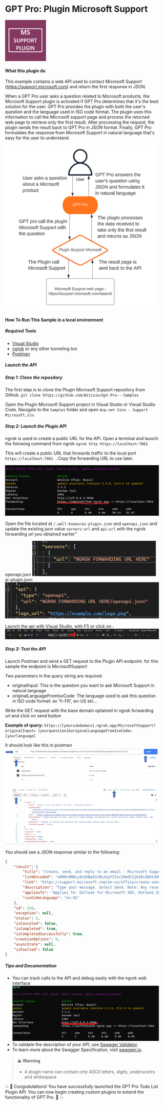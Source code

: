 # GPT Pro: Plugin Microsoft Support

![Alt text](MS_Support_Plugin_icon_134.png)

#### What this plugin do

This example contains a web API used to contact Microsoft Support (https://support.microsoft.com) and return the first response in JSON.

When a GPT Pro user asks a question related to Microsoft products, the Microsoft Support plugin is activated if GPT Pro determines that it's the best solution for the user.
GPT Pro provides the plugin with both the user's question and the language used in ISO code format. The plugin uses this information to call the Microsoft support page and process the returned web page to retrieve only the first result.
After processing the request, the plugin sends the result back to GPT Pro in JSON format. Finally, GPT Pro formulates the response from Microsoft Support in natural language that's easy for the user to understand.

![Alt text](image.png)

#### How To Run This Sample in a local environment

##### Required Tools

- [Visual Studio](https://visualstudio.microsoft.com/fr/downloads/)
- [ngrok](https://ngrok.com/) or any other tunneling too
- [Postman](https://www.postman.com/)

##### Launch the API

##### Step 1: Clone the repository

The first step is to clone the Plugin Microsoft Support repository from Github.
`git clone https://github.com/Witivio/Gpt-Pro---Samples`

Open the Plugin Microsoft Support project in Visual Studio or Visual Studio Code. Navigate to the `Samples` folder and open `Asp.net Core - Support Microsoft.sln`.

##### Step 2: Launch the Plugin API

ngrok is used to create a public URL for the API.
Open a terminal and launch the folowing command from ngrok
`ngrok http https://localhost:7061 `

This will create a public URL that forwards traffic to the local port `https://localhost:7061 `. Copy the forwarding URL to use later.

![Alt text](ReadmeImages/image-1.png)

Open the file located at `/.well-known/ai-plugin.json` and `openapi.json` and update the existing json value `servers:url` and `api:url` with the ngrok forwarding url you obtained earlier"

openapi.json
![Alt text](ReadmeImages/image-6.png)
ai-plugin.json
![Alt text](ReadmeImages/image-5.png)

Launch the api with Visual Studio, with F5 or click on :
![Alt text](ReadmeImages/image.png)

##### Step 3: Test the API

Launch Postman and send a GET request to the Plugin API endpoint.
for this sample the endpoint is MicrosoftSupport

Two parameters in the query string are required:

- originalInput: This is the question you want to ask Microsoft Support in natural language
- originalLanguageFromIsoCode: The language used to ask this question in ISO code format: ex 'fr-FR', en-US etc...

Write the GET request with the base domain optained in ngrok forwarding url and click on send button

**Example of query:** `https://[yoursubdomain].ngrok.app/MicrosoftSupport?originalInput=
[yourquestion]&originalLanguageFromIsoCode=[yourlanguage]`

It should look like this in postman
![Alt text](ReadmeImages/image-3.png)

You should see a JSON response similar to the following:

```JSON
{
    "result": {
        "title": "Create, send, and reply to an email - Microsoft Support",
        "linkEncoded": "aHR0cHM6Ly9zdXBwb3J0Lm1pY3Jvc29mdC5jb20vZW4tdXMvb2ZmaWNlL2NyZWF0ZS1zZW5kLWFuZC1yZXBseS10by1hbi1lbWFpbC00MDBkNGQ0NS04ZTJkLTQ2YTItOGNiNS1kZGFiZjEyNDg5ZWQ",
        "link": "https://support.microsoft.com/en-us/office/create-send-and-reply-to-an-email-400d4d45-8e2d-46a2-8cb5-ddabf12489ed",
        "description": "Type your message. Select Send. Note: Any received attachment is not added to a reply automatically. Forward to share email with others. Select an email to forward. Select Forward. Add who you'd like to forward to. Add a note in the email body if you'd like. Select Send. Note: Any received attachment is added when forwarded. Want more?",
        "appliesTo": "Applies To: Outlook for Microsoft 365, Outlook 2021, Outlook 2019, Outlook 2016",
        "isoCodeLanguage": "en-US"
    },
    "id": 326,
    "exception": null,
    "status": 5,
    "isCanceled": false,
    "isCompleted": true,
    "isCompletedSuccessfully": true,
    "creationOptions": 0,
    "asyncState": null,
    "isFaulted": false
}
```

##### Tips and Documentation

- You can track calls to the API and debug easily with the ngrok web interface
  ![Alt text](ReadmeImages/image-2.png)
- To validate the description of your API, use [Swagger Validator](https://validator.swagger.io/).
- To learn more about the Swagger Specification, visit [swagger.io](https://swagger.io/specification/).

> #### :warning: Warning
>
> - A plugin name can contain only ASCII letters, digits, underscores and whitespace

:boom: :tada: Congratulations! You have successfully launched the GPT Pro Todo List Plugin API.
You can now begin creating custom plugins to extend the functionality of GPT Pro. :tada: :boom:
